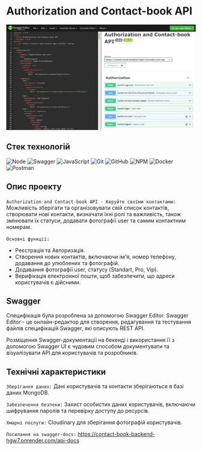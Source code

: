 # Authorization and Сontact-book API

![Node.js](./assets/SwaggerEditor.png)

## Стек технологій

![Node](https://img.shields.io/badge/Node%20js-339933?style=for-the-badge&logo=nodedotjs&logoColor=white)
![Swagger](https://img.shields.io/badge/Swagger-85EA2D?style=for-the-badge&logo=Swagger&logoColor=white)
![JavaScript](https://img.shields.io/badge/javascript-%23323330.svg?style=for-the-badge&logo=javascript&logoColor=%23F7DF1E)
![Git](https://img.shields.io/badge/git-%23F05033.svg?style=for-the-badge&logo=git&logoColor=white)
![GitHub](https://img.shields.io/badge/github-%23121011.svg?style=for-the-badge&logo=github&logoColor=white)
![NPM](https://img.shields.io/badge/NPM-%23000000.svg?style=for-the-badge&logo=npm&logoColor=white)
![Docker](https://img.shields.io/badge/Docker-2CA5E0?style=for-the-badge&logo=docker&logoColor=white)
![Postman](https://img.shields.io/badge/Postman-FF6C37?style=for-the-badge&logo=Postman&logoColor=white)

## Опис проекту

`Authorization and Сontact-book API - Керуйте своїми контактами:` Можливість зберігати та організовувати свій список контактів, створювати нові контакти, визначати їхні ролі та важливість, також змінювати їх статуси, додавати фотографії user та самим контактним номерам.

`Основні функції:`

- Реєстрація та Авторизація.
- Cтворення нових контактів, включаючи ім'я, номер телефону, додавання до улюблених та фотографій.
- Додавання фотографії user, статусу (Standart, Pro, Vip).
- Верифікація електронної пошти, щоб забезпечити, що адреси користувачів є дійсними.

## Swagger

Специфікація була розроблена за допомогою Swagger Editor. Swagger Editor - це онлайн-редактор для створення, редагування та тестування файлів специфікацій Swagger, які описують REST API.

Розміщення Swagger-документації на бекенді і використання її з допомогою Swagger UI є чудовим способом документувати та візуалізувати API для користувачів та розробників.

## Технічні характеристики

`Зберігання даних:` Дані користувачів та контакти зберігаються в базі даних MongoDB.

`Забезпечення безпеки:` Захист особистих даних користувачів, включаючи шифрування паролів та перевірку доступу до ресурсів.

`Хмарні послуги:` Cloudinary для зберігання фотографій користувачів.

`Посилання на swagger-docs:` https://contact-book-backend-hgw7.onrender.com/api-docs
